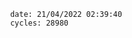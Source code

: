 

                date: 21/04/2022 02:39:40
                cycles: 28980

                         